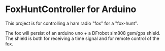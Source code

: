 # FoxHuntController for Arduino

This project is for controlling a ham radio "fox" for a "fox-hunt". 

The fox will persist of an arduino uno + a DFrobot sim808 gsm/gps shield. The  shield is both for receiving a time signal and for remote control of the fox.


